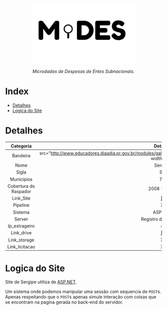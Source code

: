 <!-- Header -->
<p align="center">
  <a href="https://basedosdados.org">
    <img src="/docs/images/logo1_mides_black.png" width="340" alt="MiDES">
  </a>
</p>

<p align="center">
    <em>Microdados de Despesas de Entes Subnacionais.</em>
</p>

# Index

- [Detalhes](#detalhes)
- [Logica do Site](#logica-do-site)

# Detalhes
Categoria|Detalhe|
|:-:|:-:|
Bandeira|src="http://www.educadores.diaadia.pr.gov.br/modules/galeria/uploads/11/normal_1409852743bandeirasergipe.png" width=50>
Nome|Sergipe
Sigla| SE
Municípios| 75
Cobertura do Raspador| 2008 - 2016
Link_Site| [:link:](https://www.tcese.tc.br/portaldatransparencia/Default.aspx)
Pipeline|X
Sistema| ASP.NET
Server|Registro de Lentidão
Ip_estrageiro|✓
Link_drive|[:link:](https://drive.google.com/drive/u/0/folders/1-3MIVVXrPobqvSfuQCJ1ylW3xxAx2Zwx)
Link_storage|X
Link_licitacao|X

# Logica do Site

Site de Sergipe utiliza de [ASP.NET](https://help.qlik.com/en-US/sense-developer/May2024/Subsystems/EngineJSONAPI/Content/introduction.htm).

Um sistema onde podemos manipular uma sessão com sequencia de `POST`s. Apenas respeitando que o `POST`s apenas simule interação com coisas que se encontram na pagina gerada no back-end do servidor.
